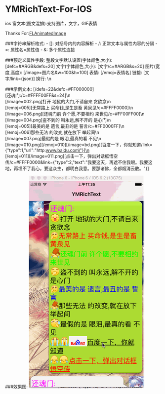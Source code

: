 # YMRichText-For-IOS

ios 富文本(图文混排):支持图片，文字，GIF表情

Thanks For:[FLAnimatedImage](https://github.com/Flipboard/FLAnimatedImage)

###字符串解析格式:
    - []: 对括号内的内容解析
  	- /:  正常文本与属性内容的分隔
  	- =:  属性名=属性值
  	- &:  多个属性连接
  	
###预定义属性字段:
    整段文字默认设置(字体颜色,大小):[defc=#ARGB&defs=20]
    文字(字体颜色,大小):           [文字/c=#ARGB&s=20]
    图片(宽度,高度):               [/image=图片名&w=100&h=100]
    表情:                         [/emoj=表情名]
    链接:                         [文字/link={json}]
    换行:                         \n
    
###示例文本:
  [/defs=22&defc=#FF000000]<br>
  [还魂门:/c=#FFFF00FF&s=24]\n<br>
  [/image=002.png]打开 地狱的大门,不请自来 贪欲念\n<br>
  [/emoj=005][无常路上 买命钱,是生是畜 黄泉见/c=#FFFF0000]\n<br>
  [/image=006.png][还魂门前 许个愿,不要相约 来世见/c=#FF00FF00]\n<br>
  [/image=004.png]盗不到的 叫永远,解不开的 是心门\n<br>
  [/emoj=005][最美的是 遗言,最丑的是 誓言/c=#FF0000FF]\n<br>
  [/emoj=006]那些无法 的改变,就在放下 举起间\n<br>
  [/image=007.png]最假的是 眼泪,最真的看 不见\n<br>
  [/image=010.png][/emoj=010][/image=bd.png][百度一下，你就知道/link={\"type\":1,\"url\":\"http:www.baidu.com\"}]\n<br>
  [/emoj=011][/image=011.png][点击一下，弹出对话框悟空传/c=#FFFF0000&link={\"type\":2,\"text\":\"我要这天，再遮不住我眼。我要这地，再埋不了我心。要这众生，都明白我意。要那诸佛，全都烟消云散。\"}]<br>
  
###效果图:
![](https://github.com/YMSIR/YMRichText-For-IOS/blob/master/show.gif) 
